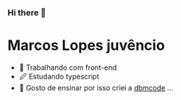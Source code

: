 ### Hi there 👋

# Marcos Lopes juvêncio  

- 🔭 Trabalhando com front-end
- 🖉 Estudando typescript
- 📕 Gosto de ensinar por isso criei a   [dbmcode](http://dbmcode.com "dbmcode") ...


